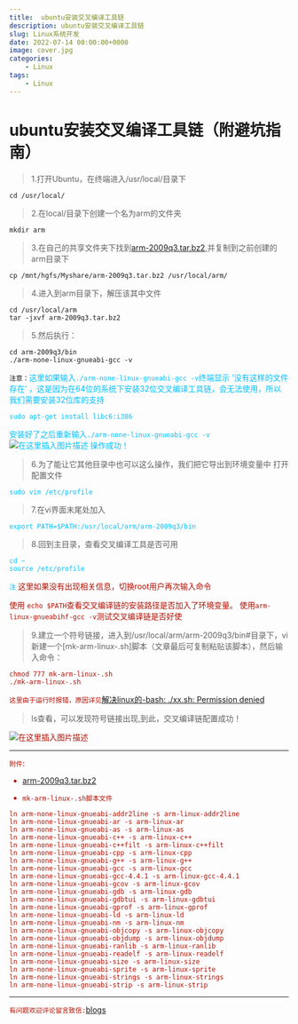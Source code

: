 ```yaml
---
title:  ubuntu安装交叉编译工具链
description: ubuntu安装交叉编译工具链
slug: Linux系统开发
date: 2022-07-14 00:00:00+0000
image: cover.jpg
categories:
    - Linux
tags:
    - Linux
---
```


# ubuntu安装交叉编译工具链（附避坑指南）

> 1.打开Ubuntu，在终端进入/usr/local/目录下

	cd /usr/local/

> 2.在local/目录下创建一个名为arm的文件夹

	mkdir arm

>3.在自己的共享文件夹下找到[arm-2009q3.tar.bz2](https://download.csdn.net/download/qq_56914146/85094381),并复制到之前创建的arm目录下

	cp /mnt/hgfs/Myshare/arm-2009q3.tar.bz2 /usr/local/arm/

> 4.进入到arm目录下，解压该其中文件

	cd /usr/local/arm
	tar -jxvf arm-2009q3.tar.bz2	
>5.然后执行：

	cd arm-2009q3/bin
	./arm-none-linux-gnueabi-gcc -v

`注意：`<font color=deepskyblue>这里如果输入`./arm-none-linux-gnueabi-gcc -v`终端显示 ‘没有这样的文件存在’ ，这是因为在64位的系统下安装32位交叉编译工具链，会无法使用，所以我们需要安装32位库的支持

	sudo apt-get install libc6:i386
<font color=deepskyblue>安装好了之后重新输入`./arm-none-linux-gnueabi-gcc -v`
![在这里插入图片描述](https://img-blog.csdnimg.cn/b0660902aed64a88a257ed92b892b8f7.png?x-oss-process=image/watermark,type_d3F5LXplbmhlaQ,shadow_50,text_Q1NETiBA5Lul5pS-Xw==,size_20,color_FFFFFF,t_70,g_se,x_16)
<font color=deepskyblue>操作成功！

>6.为了能让它其他目录中也可以这么操作，我们把它导出到环境变量中
打开配置文件

	sudo vim /etc/profile

>7.在vi界面末尾处加入

	export PATH=$PATH:/usr/local/arm/arm-2009q3/bin

>8.回到主目录，查看交叉编译工具是否可用

	cd ~
	source /etc/profile

`注` <font color=broen>这里如果没有出现相关信息，切换root用户再次输入命令

使用	`echo $PATH`查看交叉编译链的安装路径是否加入了环境变量。
使用`arm-linux-gnueabihf-gcc -v`测试交叉编译链是否好使


>9.建立一个符号链接，进入到/usr/local/arm/arm-2009q3/bin#目录下，vi新建一个[mk-arm-linux-.sh]脚本（文章最后可复制粘贴该脚本），然后输入命令：

	chmod 777 mk-arm-linux-.sh
	./mk-arm-linux-.sh
`这里由于运行时报错，原因详见`[解决linux的-bash: ./xx.sh: Permission denied](https://blog.csdn.net/LWJdear/article/details/79868551?ops_request_misc=&request_id=&biz_id=102&utm_term=bash:%20./mk-arm-linux-.sh:%20Perm&utm_medium=distribute.pc_search_result.none-task-blog-2~all~sobaiduweb~default-1-79868551.142^v7^pc_search_result_control_group,157^v4^control&spm=1018.2226.3001.4187)
	
>ls查看，可以发现符号链接出现,到此，交叉编译链配置成功！

![在这里插入图片描述](https://img-blog.csdnimg.cn/6dc86a581621467d8639643cc154877a.png?x-oss-process=image/watermark,type_d3F5LXplbmhlaQ,shadow_50,text_Q1NETiBA5Lul5pS-Xw==,size_20,color_FFFFFF,t_70,g_se,x_16)

---
`附件`:
* [arm-2009q3.tar.bz2](https://download.csdn.net/download/qq_56914146/85094381)

* `mk-arm-linux-.sh脚本文件`
```
ln arm-none-linux-gnueabi-addr2line -s arm-linux-addr2line
ln arm-none-linux-gnueabi-ar -s arm-linux-ar
ln arm-none-linux-gnueabi-as -s arm-linux-as
ln arm-none-linux-gnueabi-c++ -s arm-linux-c++
ln arm-none-linux-gnueabi-c++filt -s arm-linux-c++filt
ln arm-none-linux-gnueabi-cpp -s arm-linux-cpp
ln arm-none-linux-gnueabi-g++ -s arm-linux-g++
ln arm-none-linux-gnueabi-gcc -s arm-linux-gcc
ln arm-none-linux-gnueabi-gcc-4.4.1 -s arm-linux-gcc-4.4.1
ln arm-none-linux-gnueabi-gcov -s arm-linux-gcov
ln arm-none-linux-gnueabi-gdb -s arm-linux-gdb
ln arm-none-linux-gnueabi-gdbtui -s arm-linux-gdbtui
ln arm-none-linux-gnueabi-gprof -s arm-linux-gprof
ln arm-none-linux-gnueabi-ld -s arm-linux-ld
ln arm-none-linux-gnueabi-nm -s arm-linux-nm
ln arm-none-linux-gnueabi-objcopy -s arm-linux-objcopy
ln arm-none-linux-gnueabi-objdump -s arm-linux-objdump
ln arm-none-linux-gnueabi-ranlib -s arm-linux-ranlib
ln arm-none-linux-gnueabi-readelf -s arm-linux-readelf
ln arm-none-linux-gnueabi-size -s arm-linux-size
ln arm-none-linux-gnueabi-sprite -s arm-linux-sprite
ln arm-none-linux-gnueabi-strings -s arm-linux-strings
ln arm-none-linux-gnueabi-strip -s arm-linux-strip
```

---
`有问题欢迎评论留言致信:`[blogs](https://blog.csdn.net/qq_56914146?type=blog)
